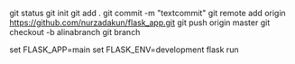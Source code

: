 git status
git init
git add .
git commit -m  "textcommit"
git remote add origin https://github.com/nurzadakun/flask_app.git
git push origin master
git checkout -b alinabranch
git branch


set FLASK_APP=main
set FLASK_ENV=development
flask run